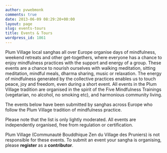 ```yaml
---
author: pvwebmonk
comments: true
date: 2013-06-09 08:29:20+00:00
layout: page
slug: events-tours
title: Events & Tours
wordpress_id: 1861
---
```


Plum Village local sanghas all over Europe organise days of mindfulness, weekend retreats and other get-togethers, where everyone has a chance to enjoy mindfulness practices with the support and energy of a group. These events are a chance to nourish ourselves with walking meditation, sitting meditation, mindful meals, dharma sharing, music or relaxation. The energy of mindfulness generated by the collective practices enables us to touch peace, joy and freedom, even during a short event. All events in the Plum Village tradition are organised in the spirit of the Five Mindfulness Trainings (vegetarian, no alcohol, no smoking etc), and harmonious community living.

The events below have been submitted by sanghas across Europe who follow the Plum Village tradition of mindfulness practice.

Please note that the list is only lightly moderated. All events are independently organised, free from regulation or certification.

Plum Village (Communauté Bouddhique Zen du Village des Pruniers) is not responsible for these events.
To submit an event your sangha is organising, please **register** as a **contributor**.


